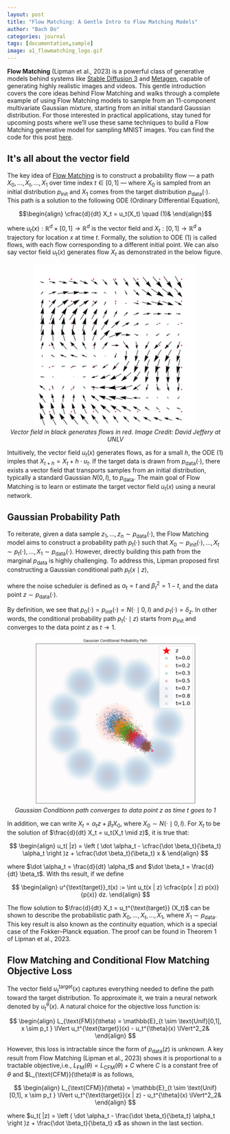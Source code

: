 ```yaml
---
layout: post
title: "Flow Matching: A Gentle Intro to Flow Matching Models"
author: "Bach Do"
categories: journal
tags: [documentation,sample]
image: a1_flowmatching_logo.gif
---
```


**Flow Matching** (Lipman et al., 2023) is a powerful class of generative models behind systems like [Stable Diffusion 3](https://stability.ai/news/stable-diffusion-3) and [Metagen](https://ai.meta.com/research/publications/flow-matching-guide-and-code/), capable of generating highly realistic images and videos. This gentle introduction covers the core ideas behind Flow Matching and walks through a complete example of using Flow Matching models to sample from an 11-component multivariate Gaussian mixture, starting from an initial standard Gaussian distribution. For those interested in practical applications, stay tuned for upcoming posts where we’ll use these same techniques to build a Flow Matching generative model for sampling MNIST images. You can find the code for this post [here](https://github.com/bachvietdo01/generative_models/tree/main/flow_matching).



## It's all about the vector field

The key idea of [Flow Matching](https://arxiv.org/abs/2210.02747) is to construct a probability flow — a path $X_0, \ldots, X_t, \ldots, X_1$ over time index $t \in [0, 1]$ — where  $X_0$ is sampled from an initial distribution $p_{\text{init}}$ and $X_1$ comes from the target distribution $p_{\text{data}}(\cdot)$. This path is a solution to the following ODE (Ordinary Differential Equation), 

$$\begin{align} 
\cfrac{d}{dt} X_t = u_t(X_t) \quad (1)&
\end{align}$$  

where $u_t(x): \mathbb{R}^d \times [0,1] \to \mathbb{R}^d$ is the vector field and $X_t: [0,1] \to \mathbb{R}^d$ a trajectory for location $x$ at time $t$. Formally, the solution to ODE $(1)$ is called flows, with each flow corresponding to a different initial point. We can also say vector field $u_t(x)$ generates flow $X_t$ as demonstrated in the below figure.


<p align="center">
<img src="https://github.com/bachvietdo01/bachvietdo01.github.io/blob/main/assets/img/vf_flow.gif?raw=true" alt="vectorfieldflow" width="380"/>
<br>
<em>Vector field in black generates flows in red. Image Credit: David Jeffery at UNLV</em>
</p>

Intuitively, the vector field $u_t(x)$ generates flows, as for a small $h$, the ODE $(1)$ imples that $X_{t+h} = X_t + h \cdot u_t$. If the target data is drawn from $p_{\text{data}}(\cdot)$, there exists a vector field that transports samples from an initial distribution, typically a standard Gaussian $N(0, I)$, to $p_{\text{data}}$. The main goal of Flow Matching is to learn or estimate the target vector field $u_t(x)$ using a neural network.

## Gaussian Probability Path

To reiterate, given a data sample $z_1, \ldots, z_n \sim p_{\text{data}}(\cdot)$, the Flow Matching model aims to construct a probability path $p_t(\cdot)$ such that
$X_0 \sim p_{\text{init}}(\cdot), \ldots, X_t \sim p_t(\cdot), \ldots, X_1 \sim p_{\text{data}}(\cdot)$.
However, directly building this path from the marginal $p_{\text{data}}$ is highly challenging. To address this, Lipman proposed first constructing a Gaussian conditional path $p_t(x \mid z)$,

where the noise scheduler is defined as $\alpha_t = t$ and $\beta_t^2 = 1 - t$, and the data point $z \sim p_{\text{data}}(\cdot)$.

By definition, we see that $p_0(\cdot) = p_{\text{init}}(\cdot) = N(\cdot \mid 0, I)$ and $p_1(\cdot) = \delta_z$. In other words, the conditional probability path $p_t(\cdot \mid z)$ starts from $p_{\text{init}}$ and converges to the data point $z$ as $t \to 1$.

<p align="center">
<img src="https://github.com/bachvietdo01/bachvietdo01.github.io/blob/main/assets/img/a1_gcp.png?raw=true" alt="a1_gcp" width="380"/>
<br>
<em>Gaussian Conditionn path converges to data point z as time t goes to 1</em>
</p>

In addition, we can write
$X_t = \alpha_t z + \beta_t X_0$, where $X_0 \sim N(\cdot \mid 0, I)$.
For $X_t$ to be the solution of $\frac{d}{dt} X_t = u_t(X_t \mid z)$, it is true that:

$$
\begin{align}
u_t( |z) = \left ( \dot \alpha_t -  \cfrac{\dot \beta_t}{\beta_t} \alpha_t \right )z + \cfrac{\dot \beta_t}{\beta_t} x &
\end{align}
$$

where $\dot \alpha_t = \frac{d}{dt} \alpha_t$ and $\dot \beta_t = \frac{d}{dt} \beta_t$. With ths result, if we define

$$
\begin{align}
u^{\text{target}}_t(x) := \int u_t(x | z) \cfrac{p(x | z) p(x)}{p(x)} dz.
\end{align}
$$

The flow solution to $\frac{d}{dt} X_t = u_t^{\text{target}} (X_t)$ can be shown to describe the probabilistic path $X_0, \ldots, X_t, \ldots, X_1$, where $X_1 \sim p_{\text{data}}$. This key result is also known as the continuity equation, which is a special case of the Fokker–Planck equation. The proof can be found in Theorem 1 of Lipman et al., 2023.

## Flow Matching and Conditional Flow Matching Objective Loss

The vector field $u_t^{\text{target}}(x)$ captures everything needed to define the path toward the target distribution. To approximate it, we train a neural network denoted by $u_t^{\theta}(x)$. A natural choice for the objective loss function is:


$$
\begin{align}
L_{\text{FM}}(\theta) = \mathbb{E}_{t \sim \text{Unif}[0,1], x \sim p_t } \lVert u_t^{\text{target}}(x) - u_t^{\theta}(x) \lVert^2_2&
\end{align}
$$

However, this loss is intractable since the form of $p_{\text{data}}(z)$ is unknown. A key result from Flow Matching (Lipman et al., 2023) shows it is proportional to a tractable objective,i.e., $L_{\text{FM}}(\theta) = L_{\text{CFM}}(\theta) + C$ where $C$ is a constant free of $\theta$ and $L_{\text{CFM}}(\theta)# is as follows,

$$
\begin{align}
L_{\text{CFM}}(\theta) = \mathbb{E}_{t \sim \text{Unif}[0,1], x \sim p_t } \lVert u_t^{\text{target}}(x | z) - u_t^{\theta}(x) \lVert^2_2&
\end{align}
$$

where $u_t( |z) = \left ( \dot \alpha_t -  \frac{\dot \beta_t}{\beta_t} \alpha_t \right )z + \frac{\dot \beta_t}{\beta_t} x$ as shown in the last section.







